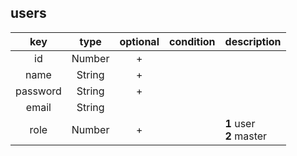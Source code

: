 ## users

|key         |type        |optional|condition     |description    |
|:-:         |:-:         |:-:     |:-:           |--             |
|id          |Number      |+       |              |               |
|name        |String      |+       |              |               |
|password    |String      |+       |              |               |
|email       |String      |        |              |               |
|role        |Number      |+       |              |**1** user<br/> **2** master|
